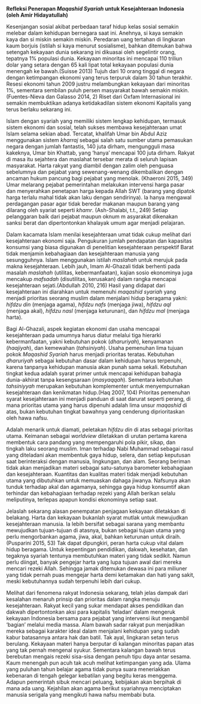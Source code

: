 **Refleksi Penerapan _Maqashid Syariah_ untuk Kesejahteraan Indonesia  
(oleh Amir Hidayatullah)**

Kesenjangan sosial akibat perbedaan taraf hidup kelas sosial semakin melebar dalam kehidupan bernegara saat ini. Anehnya, si kaya semakin kaya dan si miskin semakin miskin. Peredaran uang tertahan di lingkaran kaum borjuis (istilah si kaya menurut sosialisme), bahkan ditemukan bahwa setengah kekayaan dunia sekarang ini dikuasai oleh segelintir orang, tepatnya 1% populasi dunia. Kekayaan minoritas ini mencapai 110 triliun dolar yang setara dengan 65 kali lipat total kekayaan populasi dunia menengah ke bawah.(Suisse 2013) Tujuh dari 10 orang tinggal di negara dengan ketimpangan ekonomi yang terus terpuruk dalam 30 tahun terakhir. Resesi ekonomi tahun 2009 justru melambungkan kekayaan dari minoritas 1%, sementara sembilan puluh persen masyarakat bawah semakin miskin.(Fuentes-Nieva dan Galasso 2014, 2) Riset dari Oxfam Internasional ini semakin membuktikan adanya ketidakadilan sistem ekonomi Kapitalis yang terus berlaku sekarang ini.

Islam dengan syariah yang memiliki sistem lengkap kehidupan, termasuk sistem ekonomi dan sosial, telah sukses membawa kesejahteraan umat Islam selama sekian abad. Tercatat, khalifah Umar bin Abdul Aziz menggunakan sistem _kharraj_ sebagai salah satu sumber utama pemasukan negara dengan jumlah fantastis, 140 juta dirham, mengungguli masa kakeknya, Umar bin Khattab, yang ‘hanya’ mencapai 100 juta dirham. Rakyat di masa itu sejahtera dan maslahat tersebar merata di seluruh lapisan masyarakat. Harta rakyat yang diambil dengan zalim oleh penguasa sebelumnya dan pejabat yang sewenang-wenang dikembalikan dengan ancaman hukum pancung bagi pejabat yang menolak. (Khaeroni 2015, 349) Umar melarang pejabat pemerintahan melakukan intervensi harga pasar dan menyerahkan penetapan harga kepada Allah SWT (barang yang dipatok harga terlalu mahal tidak akan laku dengan sendirinya). Ia hanya mengawal perdagangan pasar agar tidak beredar makanan maupun barang yang dilarang oleh syariat seperti _khamr_. (Ash-Shalabi, t.t., 249) Setiap pelanggaran baik dari pejabat maupun oknum m asyarakat dikenakan sanksi berat dan dipertontonkan khalayak umum agar menjadi pelajaran.

Dalam kacamata Islam menilai kesejahteraan umat tidak cukup melihat dari kesejahteraan ekonomi saja. Pengukuran jumlah pendapatan dan kapasitas konsumsi yang biasa digunakan di penelitian kesejahteraan perspektif Barat tidak menjamin kebahagiaan dan kesejahteraan manusia yang sesungguhnya. Islam menggunakan istilah _maslahah_ untuk merujuk pada makna kesejahteraan. Lebih jauh, Imam Al-Ghazali tidak berhenti pada masalah _maslahah_ (utilitas, kebermanfaatan), kajian sosio ekonominya juga mencakup _mafsadah_ (disutilitas, kerusakan) dalam rangka mencapai kesejahteraan sejati.(Abdullah 2010, 216) Hasil yang didapat dari kesejahteraan ini diarahkan untuk memenuhi _maqashid syariah_ yang menjadi prioritas seorang muslim dalam menjalani hidup beragama yakni: _hifdzu din_ (menjaga agama), _hifdzu nafs_ (menjaga jiwa), _hifdzu aql_ (menjaga akal), _hifdzu nasl_ (menjaga keturunan), dan _hifdzu mal_ (menjaga harta).

Bagi Al-Ghazali, aspek kegiatan ekonomi dan usaha mencapai kesejahteraan pada umumnya harus diatur melalui tiga hierarki kebermanfaatan, yakni kebutuhan pokok (_dharuriyah_), kenyamanan (_haajiyah_), dan kemewahan (_tahsiniyah_). Usaha pemenuhan lima tujuan pokok _Maqashid Syariah_ harus menjadi prioritas teratas. Kebutuhan _dharuriyah_ sebagai kebutuhan dasar dalam kehidupan harus terpenuhi, karena tanpanya kehidupan manusia akan punah sama sekali. Kebutuhan tingkat kedua adalah syarat primer untuk mencapai kehidupan bahagia dunia-akhirat tanpa kesengsaraan (_masyaqqah_). Sementara kebutuhan _tahsiniyyah_ merupakan kebutuhan komplementer untuk menyempurnakan kesejahteraan dan kenikmatan hidup.(Haq 2007, 104) Prioritas pemenuhan syarat kesejahteraan ini menjadi panduan di saat darurat seperti perang, di mana prioritas utama yang harus dipenuhi adalah lima unsur _maqashid_ di atas, bukan kebutuhan tingkat bawahnya yang cenderung diprioritaskan oleh hawa nafsu.

Adalah menarik untuk diamati, peletakan _hifdzu din_ di atas sebagai prioritas utama. Keimanan sebagai _worldview_ diletakkan di urutan pertama karena membentuk cara pandang yang mempengaruhi pola pikir, sikap, dan tingkah laku seorang muslim. Iman terhadap Nabi Muhammad sebagai rasul yang diteladani akan membentuk gaya hidup, selera, dan setiap keputusan saat berinteraksi dengan manusia, lingkungan, dan alam. Seorang beriman tidak akan menjadikan materi sebagai satu-satunya barometer kebahagiaan dan kesejahteraan. Kuantitas dan kualitas materi tidak menjadi kebutuhan utama yang dibutuhkan untuk memuaskan dahaga jiwanya. Nafsunya akan tunduk terhadap akal dan agamanya, sehingga gaya hidup konsumtif akan terhindar dan kebahagiaan terhadap rezeki yang Allah berikan selalu meliputinya, terlepas apapun kondisi ekonominya setiap saat.

Jelaslah sekarang alasan penempatan penjagaan kekayaan diletakkan di belakang. Harta dan kekayaan bukanlah syarat mutlak untuk mewujudkan kesejahteraan manusia. Ia lebih bersifat sebagai sarana yang membantu mewujudkan tujuan-tujuan di atasnya, bukan sebagai tujuan utama yang perlu mengorbankan agama, jiwa, akal, bahkan keturunan untuk diraih.(Pusparini 2015, 53) Tak dapat dipungkiri, peran harta cukup vital dalam hidup beragama. Untuk kepentingan pendidikan, dakwah, kesehatan, dan tegaknya syariah tentunya membutuhkan materi yang tidak sedikit. Namun perlu diingat, banyak pengejar harta yang lupa tujuan awal dari mereka mencari rezeki Allah. Sehingga jamak ditemukan dewasa ini para miliuner yang tidak pernah puas mengejar harta demi ketamakan dan hati yang sakit, meski kebutuhannya sudah terpenuhi lebih dari cukup.

Melihat dari fenomena rakyat Indonesia sekarang, telah jelas dampak dari kesalahan menaruh prinsip dan prioritas dalam rangka menuju kesejahteraan. Rakyat kecil yang sukar mendapat akses pendidikan dan dakwah dipertontonkan aksi para kapitalis ‘teladan’ dalam mengeruk kekayaan Indonesia bersama para pejabat yang intervensi ikut mengambil ‘bagian’ melalui media massa. Alam bawah sadar rakyat pun menjadikan mereka sebagai karakter ideal dalam menjalani kehidupan yang sudah kabur batasannya antara hak dan batil. Tak ayal, lingkaran setan terus berulang. Kekayaan materi hanya berputar di kalangan minoritas papan atas yang tak pernah mengenal syukur. Sementara kalangan bawah terus berebutan mengais rezeki sisa-sisa dengan penuh tipu daya antar sesama. Kaum menengah pun acuh tak acuh melihat ketimpangan yang ada. Ulama yang puluhan tahun belajar agama tidak punya suara meneriakkan kebenaran di tengah gelegar kebatilan yang begitu keras menggema. Adapun pemerintah sibuk mencari peluang, kebijakan akan berpihak di mana ada uang. Kejahilan akan agama berikut syariahnya menciptakan manusia serigala yang mengikuti hawa nafsu membabi buta.